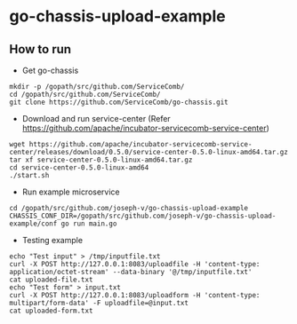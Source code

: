 # go-chassis-upload-example

## How to run

- Get go-chassis 
```
mkdir -p /gopath/src/github.com/ServiceComb/
cd /gopath/src/github.com/ServiceComb/
git clone https://github.com/ServiceComb/go-chassis.git
```

- Download and run service-center (Refer https://github.com/apache/incubator-servicecomb-service-center)
```
wget https://github.com/apache/incubator-servicecomb-service-center/releases/download/0.5.0/service-center-0.5.0-linux-amd64.tar.gz
tar xf service-center-0.5.0-linux-amd64.tar.gz
cd service-center-0.5.0-linux-amd64
./start.sh
```

- Run example microservice
```
cd /gopath/src/github.com/joseph-v/go-chassis-upload-example
CHASSIS_CONF_DIR=/gopath/src/github.com/joseph-v/go-chassis-upload-example/conf go run main.go
```

- Testing example
```
echo "Test input" > /tmp/inputfile.txt
curl -X POST http://127.0.0.1:8083/uploadfile -H 'content-type: application/octet-stream' --data-binary '@/tmp/inputfile.txt'
cat uploaded-file.txt
echo "Test form" > input.txt
curl -X POST http://127.0.0.1:8083/uploadform -H 'content-type: multipart/form-data' -F uploadfile=@input.txt
cat uploaded-form.txt
```
